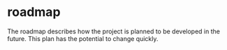 # roadmap
The roadmap describes how the project is planned to be developed in the future.
This plan has the potential to change quickly.
